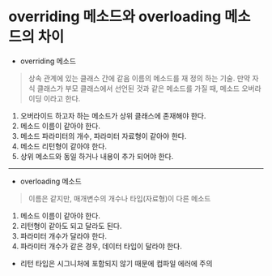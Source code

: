 # overriding 메소드와 overloading 메소드의 차이   

- overriding 메소드   
> 상속 관계에 있는 클래스 간에 같음 이름의 메소드를 재 정의 하는 기술. 만약 자식 클래스가 부모 클래스에서 선언된 것과 같은 메소드를 가질 때, 메소드 오버라이딩 이라고 한다.      
   1. 오버라이드 하고자 하는 메소드가 상위 클래스에 존재해야 한다.
   2. 메소드 이름이 같아야 한다.
   3. 메소드 파라미터의 개수, 파라미터 자료형이 같아야 한다.
   4. 메소드 리턴형이 같아야 한다.
   5. 상위 메소드와 동일 하거나 내용이 추가 되어야 한다.   
***
- overloading 메소드   
> 이름은 같지만, 매개변수의 개수나 타입(자료형)이 다른 메소드   
   
   1. 메소드 이름이 같아야 한다.
   2. 리턴형이 같아도 되고 달라도 된다.
   3. 파라미터 개수가 달라야 한다.
   4. 파라미터 개수가 같은 경우, 데이터 타입이 달라야 한다.
   * 리턴 타입은 시그니처에 포함되지 않기 때문에 컴파일 에러에 주의
